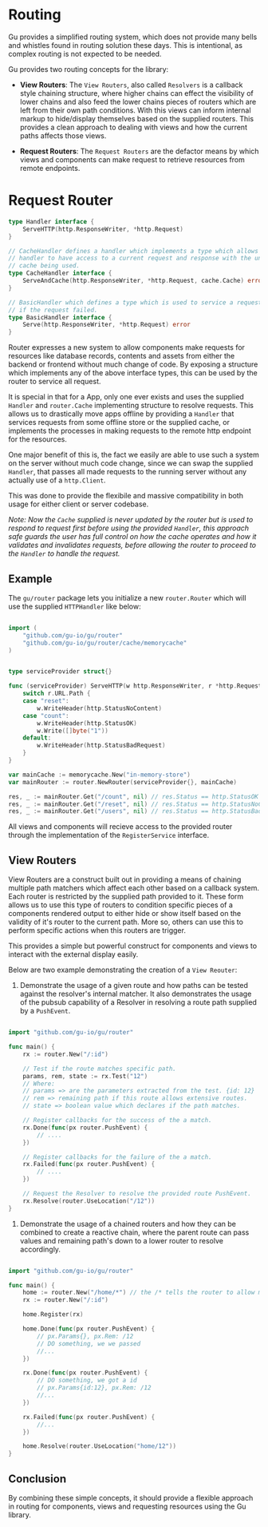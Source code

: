 Routing
=======

Gu provides a simplified routing system, which does not provide many bells and whistles found in routing solution these days. This is intentional, as complex routing is not expected to be needed.

Gu provides two routing concepts for the library:

-	**View Routers**: The `View Routers`, also called `Resolvers` is a callback style chaining structure, where higher chains can effect the visibility of lower chains and also feed the lower chains pieces of routers which are left from their own path conditions. With this views can inform internal markup to hide/display themselves based on the supplied routers. This provides a clean approach to dealing with views and how the current paths affects those views.

-	**Request Routers**: The `Request Routers` are the defactor means by which views and components can make request to retrieve resources from remote endpoints.

Request Router
==============

```go
type Handler interface {
	ServeHTTP(http.ResponseWriter, *http.Request) 
}

// CacheHandler defines a handler which implements a type which allows a
// handler to have access to a current request and response with the underline
// cache being used.
type CacheHandler interface {
	ServeAndCache(http.ResponseWriter, *http.Request, cache.Cache) error
}

// BasicHandler which defines a type which is used to service a request and returns an error
// if the request failed.
type BasicHandler interface {
	Serve(http.ResponseWriter, *http.Request) error
}
```

Router expresses a new system to allow components make requests for resources like database records, contents and assets from either the backend or frontend without much change of code. By exposing a structure which implements any of the above interface types, this can be used by the router to service all request.

It is special in that for a App, only one ever exists and uses the supplied `Handler` and `router.Cache` implementing structure to resolve requests. This allows us to drastically move apps offline by providing a `Handler` that services requests from some offline store or the supplied cache, or implements the processes in making requests to the remote http endpoint for the resources.

One major benefit of this is, the fact we easily are able to use such a system on the server without much code change, since we can swap the supplied `Handler`, that passes all made requests to the running server without any actually use of a `http.Client`.

This was done to provide the flexibile and massive compatibility in both usage for either client or server codebase.

*Note: Now the `Cache` supplied is never updated by the router but is used to respond to request first before using the provided `Handler`, this approach safe guards the user has full control on how the cache operates and how it validates and invalidates requests, before allowing the router to proceed to the `Handler` to handle the request.*

Example
-------

The `gu/router` package lets you initialize a new `router.Router` which will use the supplied `HTTPHandler` like below:

```go

import (
	"github.com/gu-io/gu/router"
	"github.com/gu-io/gu/router/cache/memorycache"
)


type serviceProvider struct{}

func (serviceProvider) ServeHTTP(w http.ResponseWriter, r *http.Request) {
	switch r.URL.Path {
	case "reset":
		w.WriteHeader(http.StatusNoContent)
	case "count":
		w.WriteHeader(http.StatusOK)
		w.Write([]byte("1"))
	default:
		w.WriteHeader(http.StatusBadRequest)
	}
}

var mainCache := memorycache.New("in-memory-store")
var mainRouter := router.NewRouter(serviceProvider{}, mainCache)

res, _ := mainRouter.Get("/count", nil) // res.Status == http.StatusOK
res, _ := mainRouter.Get("/reset", nil) // res.Status == http.StatusNoContent
res, _ := mainRouter.Get("/users", nil) // res.Status == http.StatusBadRequest


```

All views and components will recieve access to the provided router through the implementation of the `RegisterService` interface.

View Routers
------------

View Routers are a construct built out in providing a means of chaining multiple path matchers which affect each other based on a callback system. Each router is restricted by the supplied path provided to it. These form allows us to use this type of routers to condition specific pieces of a components rendered output to either hide or show itself based on the validity of it's router to the current path. More so, others can use this to perform specific actions when this routers are trigger.

This provides a simple but powerful construct for components and views to interact with the external display easily.

Below are two example demonstrating the creation of a `View Reouter`:

1.	Demonstrate the usage of a given route and how paths can be tested against the resolver's internal matcher. It also demonstrates the usage of the pubsub capability of a Resolver in resolving a route path supplied by a `PushEvent`.

```go

import "github.com/gu-io/gu/router"

func main() {
	rx := router.New("/:id")

	// Test if the route matches specific path.
	params, rem, state := rx.Test("12")
	// Where:
	// params => are the parameters extracted from the test. {id: 12}
	// rem => remaining path if this route allows extensive routes.
	// state => boolean value which declares if the path matches.

	// Register callbacks for the success of the a match.
	rx.Done(func(px router.PushEvent) {
		// ....
	})

	// Register callbacks for the failure of the a match.
	rx.Failed(func(px router.PushEvent) {
		// ....
	})

	// Request the Resolver to resolve the provided route PushEvent.
	rx.Resolve(router.UseLocation("/12"))
}
```

1.	Demonstrate the usage of a chained routers and how they can be combined to create a reactive chain, where the parent route can pass values and remaining path's down to a lower router to resolve accordingly.

```go

import "github.com/gu-io/gu/router"

func main() {
	home := router.New("/home/*") // the /* tells the router to allow more paths.
	rx := router.New("/:id")

	home.Register(rx)

	home.Done(func(px router.PushEvent) {
		// px.Params{}, px.Rem: /12
		// DO something, we we passed
		//...
	})

	rx.Done(func(px router.PushEvent) {
		// DO something, we got a id
		// px.Params{id:12}, px.Rem: /12
		//...
	})

	rx.Failed(func(px router.PushEvent) {
		//...
	})

	home.Resolve(router.UseLocation("home/12"))
}
```

Conclusion
----------

By combining these simple concepts, it should provide a flexible approach in routing for components, views and requesting resources using the Gu library.
